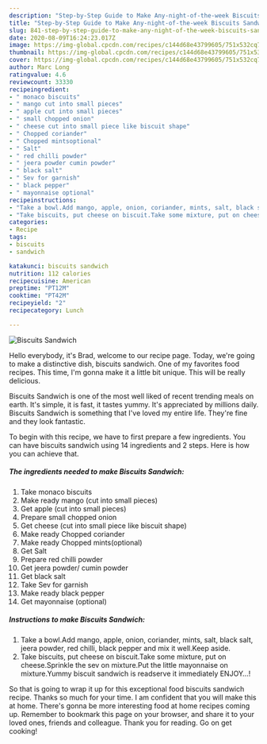 ```yaml
---
description: "Step-by-Step Guide to Make Any-night-of-the-week Biscuits Sandwich"
title: "Step-by-Step Guide to Make Any-night-of-the-week Biscuits Sandwich"
slug: 841-step-by-step-guide-to-make-any-night-of-the-week-biscuits-sandwich
date: 2020-08-09T16:24:23.017Z
image: https://img-global.cpcdn.com/recipes/c144d68e43799605/751x532cq70/biscuits-sandwich-recipe-main-photo.jpg
thumbnail: https://img-global.cpcdn.com/recipes/c144d68e43799605/751x532cq70/biscuits-sandwich-recipe-main-photo.jpg
cover: https://img-global.cpcdn.com/recipes/c144d68e43799605/751x532cq70/biscuits-sandwich-recipe-main-photo.jpg
author: Marc Long
ratingvalue: 4.6
reviewcount: 33330
recipeingredient:
- " monaco biscuits"
- " mango cut into small pieces"
- " apple cut into small pieces"
- " small chopped onion"
- " cheese cut into small piece like biscuit shape"
- " Chopped coriander"
- " Chopped mintsoptional"
- " Salt"
- " red chilli powder"
- " jeera powder cumin powder"
- " black salt"
- " Sev for garnish"
- " black pepper"
- " mayonnaise optional"
recipeinstructions:
- "Take a bowl.Add mango, apple, onion, coriander, mints, salt, black salt, jeera powder, red chilli, black pepper and mix it well.Keep aside."
- "Take biscuits, put cheese on biscuit.Take some mixture, put on cheese.Sprinkle the sev on mixture.Put the little mayonnaise on mixture.Yummy biscuit sandwich is readserve it immediately ENJOY…!"
categories:
- Recipe
tags:
- biscuits
- sandwich

katakunci: biscuits sandwich 
nutrition: 112 calories
recipecuisine: American
preptime: "PT12M"
cooktime: "PT42M"
recipeyield: "2"
recipecategory: Lunch

---
```



![Biscuits Sandwich](https://img-global.cpcdn.com/recipes/c144d68e43799605/751x532cq70/biscuits-sandwich-recipe-main-photo.jpg)

Hello everybody, it's Brad, welcome to our recipe page. Today, we're going to make a distinctive dish, biscuits sandwich. One of my favorites food recipes. This time, I'm gonna make it a little bit unique. This will be really delicious.



Biscuits Sandwich is one of the most well liked of recent trending meals on earth. It's simple, it is fast, it tastes yummy. It's appreciated by millions daily. Biscuits Sandwich is something that I've loved my entire life. They're fine and they look fantastic.


To begin with this recipe, we have to first prepare a few ingredients. You can have biscuits sandwich using 14 ingredients and 2 steps. Here is how you can achieve that.

<!--inarticleads1-->

##### The ingredients needed to make Biscuits Sandwich:

1. Take  monaco biscuits
1. Make ready  mango (cut into small pieces)
1. Get  apple (cut into small pieces)
1. Prepare  small chopped onion
1. Get  cheese (cut into small piece like biscuit shape)
1. Make ready  Chopped coriander
1. Make ready  Chopped mints(optional)
1. Get  Salt
1. Prepare  red chilli powder
1. Get  jeera powder/ cumin powder
1. Get  black salt
1. Take  Sev for garnish
1. Make ready  black pepper
1. Get  mayonnaise (optional)




<!--inarticleads2-->

##### Instructions to make Biscuits Sandwich:

1. Take a bowl.Add mango, apple, onion, coriander, mints, salt, black salt, jeera powder, red chilli, black pepper and mix it well.Keep aside.
1. Take biscuits, put cheese on biscuit.Take some mixture, put on cheese.Sprinkle the sev on mixture.Put the little mayonnaise on mixture.Yummy biscuit sandwich is readserve it immediately ENJOY…!




So that is going to wrap it up for this exceptional food biscuits sandwich recipe. Thanks so much for your time. I am confident that you will make this at home. There's gonna be more interesting food at home recipes coming up. Remember to bookmark this page on your browser, and share it to your loved ones, friends and colleague. Thank you for reading. Go on get cooking!
